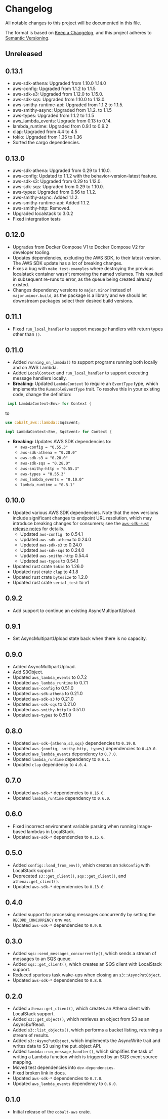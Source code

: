 # Changelog
All notable changes to this project will be documented in this file.

The format is based on [Keep a Changelog](https://keepachangelog.com/en/1.0.0/),
and this project adheres to [Semantic Versioning](https://semver.org/spec/v2.0.0.html).

## Unreleased

## 0.13.1

 - aws-sdk-athena: Upgraded from 1.10.0 1.14.0
 - aws-config: Upgraded from 1.1.2 to 1.1.5
 - aws-sdk-s3: Upgraded from 1.12.0 to 1.15.0.
 - aws-sdk-sqs: Upgraded from 1.10.0 to 1.13.0.
 - aws-smithy-runtime-api: Upgraded from 1.1.2 to 1.1.5.
 - aws-smithy-async: Upgraded from 1.1.2. to 1.1.5
 - aws-types: Upgraded from 1.1.2 to 1.1.5
 - aws_lambda_events: Upgrade from 0.13 to 0.14.
 - lambda_runtime: Upgraded from 0.9.1 to 0.9.2
 - clap: Upgraded from 4.4 to 4.5
 - tokio: Upgraded from 1.35 to 1.36
 - Sorted the cargo dependencies.

## 0.13.0

 - aws-sdk-athena: Upgraded from 0.29 to 1.10.0.
 - aws-config: Updated to 1.1.2 with the behavior-version-latest feature.
 - aws-sdk-s3: Upgraded from 0.29 to 1.12.0.
 - aws-sdk-sqs: Upgraded from 0.29 to 1.10.0.
 - aws-types: Upgraded from 0.56 to 1.1.2.
 - aws-smithy-async: Added 1.1.2.
 - aws-smithy-runtime-api: Added 1.1.2.
 - aws-smithy-http: Removed.
 - Upgraded localstack to 3.0.2
 - Fixed intergration tests

## 0.12.0

 - Upgrades from Docker Compose V1 to Docker Compose V2 for developer tooling.
 - Updates dependencies, excluding the AWS SDK, to their latest version. The AWS SDK update has a lot of breaking changes.
 - Fixes a bug with `make test-examples` where destroying the previous localstack container wasn't removing the named volumes. This resulted in subsequent re-runs to error, as the queue being created already existed.
 - Changes dependency versions to `major.minor` instead of `major.minor.build`, as the package is a library and we should let downstream packages select their desired build versions.

## 0.11.1

 - Fixed `run_local_handler` to support message handlers with return types other than `()`.

## 0.11.0

 - Added `running_on_lambda()` to support programs running both locally and on AWS Lambda.
 - Added `LocalContext` and `run_local_handler` to support executing message handlers locally.
 - **Breaking:** Updated `LambdaContext` to require an `EventType` type, which implements the `RunnableEventType` trait. To resolve this in your existing code, change the definition:

```rust
 impl LambdaContext<Env> for Context {
```
to

```rust
use cobalt_aws::lambda::SqsEvent;

impl LambdaContext<Env, SqsEvent> for Context {
```
 - **Breaking:** Updates AWS SDK dependencies to:
    - `aws-config = "0.55.3"`
    - `aws-sdk-athena = "0.28.0"`
    - `aws-sdk-s3 = "0.28.0"`
    - `aws-sdk-sqs = "0.28.0"`
    - `aws-smithy-http = "0.55.3"`
    - `aws-types = "0.55.3"`
    - `aws_lambda_events = "0.10.0"`
    - `lambda_runtime = "0.8.1"`

## 0.10.0

- Updated various AWS SDK dependencies. Note that the new versions include significant changes to endpoint URL resolution, which may introduce breaking changes for consumers; see the [`aws-sdk-rust` release notes](https://github.com/awslabs/aws-sdk-rust/releases/tag/release-2023-01-13) for details.
  - Updated `aws-config ` to 0.54.1
  - Updated `aws-sdk-athena` to 0.24.0
  - Updated `aws-sdk-s3` to 0.24.0
  - Updated `aws-sdk-sqs` to 0.24.0
  - Updated `aws-smithy-http` 0.54.4
  - Updated `aws-types` to 0.54.1
- Updated rust crate `tokio` to 1.26.0
- Updated rust crate `clap` to 4.1.8
- Updated rust crate `bytesize` to 1.2.0
- Updated rust crate `serial_test` to v1

## 0.9.2

- Add support to continue an existing AsyncMultipartUpload.

## 0.9.1

- Set AsyncMultipartUpload state back when there is no capacity.

## 0.9.0

 - Added AsyncMultipartUpload.
 - Add S3Object.
 - Updated `aws_lambda_events` to 0.7.2
 - Updated `aws_lambda_runtime` to 0.7.1
 - Updated `aws-config` to 0.51.0
 - Updated `aws-sdk-athena` to 0.21.0
 - Updated `aws-sdk-s3` to 0.21.0
 - Updated `aws-sdk-sqs` to 0.21.0
 - Updated `aws-smithy-http` to 0.51.0
 - Updated `aws-types` to 0.51.0

## 0.8.0

 - Updated `aws-sdk-{athena,s3,sqs}` dependencies to `0.19.0`.
 - Updated `aws-{config, smithy-http, types}` dependencies to `0.49.0`.
 - Updated `aws_lambda_events` dependency to `0.7.0`.
 - Updated `lambda_runtime` dependency to `0.6.1`.
 - Updated `clap` dependency to `4.0.4`.

## 0.7.0

 - Updated `aws-sdk-*` dependencies to `0.16.0`.
 - Updated `lambda_runtime` dependency to `0.6.0`.

## 0.6.0

 - Fixed incorrect environment variable parsing when running Image-based lambdas in LocalStack.
 - Updated `aws-sdk-*` dependencies to `0.15.0`.

## 0.5.0

 - Added `config::load_from_env()`, which creates an `SdkConfig` with LocalStack support.
 - Deprecated `s3::get_client()`, `sqs::get_client()`, and `athena::get_client()`.
 - Updated `aws-sdk-*` dependencies to `0.13.0`.

## 0.4.0

 - Added support for processing messages concurrently by setting the `RECORD_CONCURRENCY` env var.
 - Updated `aws-sdk-*` dependencies to `0.9.0`.

## 0.3.0

 - Added `sqs::send_messages_concurrently()`, which sends a stream of messages to an SQS queue.
 - Added `sqs::get_client()`, which creates an SQS client with LocalStack support.
 - Reduced spurious task wake-ups when closing an `s3::AsyncPutObject`.
 - Updated `aws-sdk-*` dependencies to `0.8.0`.

## 0.2.0

 - Added `athena::get_client()`, which creates an Athena client with LocalStack support.
 - Added `s3::get_object()`, which retrieves an object from S3 as an AsyncBufRead.
 - Added `s3::list_objects()`, which performs a bucket listing, returning a stream of results.
 - Added `s3::AsyncPutObject`, which implements the AsyncWrite trait and writes data to S3 using the put_object API.
 - Added `lambda::run_message_handler()`, which simplifies the task of writing a Lambda function which is triggered by an SQS event source mapping.
 - Moved test dependencies into `dev-dependencies`.
 - Fixed broken link in docs.
 - Updated `aws-sdk-*` dependencies to `0.7.0`.
 - Updated `aws_lambda_events` dependency to `0.6.0`.

## 0.1.0

- Initial release of the `cobalt-aws` crate.

